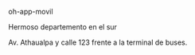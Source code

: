 oh-app-movil


Hermoso departemento en el sur

Av. Athaualpa y calle 123 frente a la terminal de buses.
